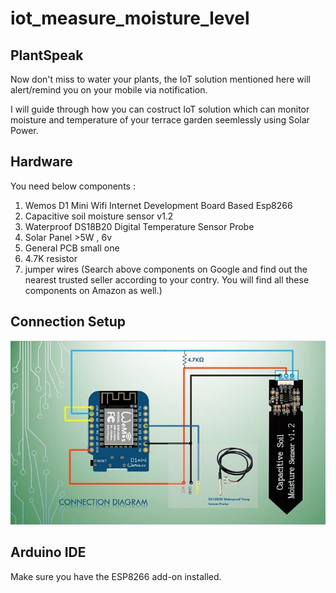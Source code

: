 # iot_measure_moisture_level
## PlantSpeak
Now don't miss to water your plants, the IoT solution mentioned here will alert/remind you on your mobile via notification.

I will guide through how you can costruct IoT solution which can monitor moisture and temperature of your terrace garden seemlessly using Solar Power.

## Hardware
You need below components :
1. Wemos D1 Mini Wifi Internet Development Board Based Esp8266 
2. Capacitive soil moisture sensor v1.2
3. Waterproof DS18B20 Digital Temperature Sensor Probe
4. Solar Panel >5W , 6v
5. General PCB small one
6. 4.7K resistor 
7. jumper wires
(Search above components on Google and find out the nearest trusted seller according to your contry. You will find all these components on Amazon as well.)

## 

## Connection Setup
![Connection Diagram][conn]


## Arduino IDE
Make sure you have the ESP8266 add-on installed.


[conn]: https://github.com/sujeet-ssv/iot_measure_moisture_level/raw/master/ImageGallery/Connection.JPG

